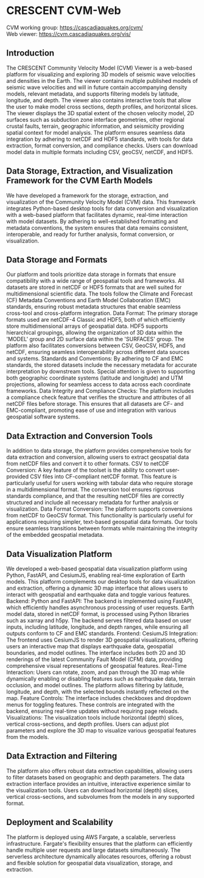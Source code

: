 # CRESCENT CVM-Web

CVM working group: https://cascadiaquakes.org/cvm/   
Web viewer: https://cvm.cascadiaquakes.org/vis/ 

## Introduction
The CRESCENT Community Velocity Model (CVM) Viewer is a web-based platform for visualizing and exploring 3D models of seismic wave velocities and densities in the Earth. The viewer contains multiple published models of seismic wave velocities and will in future contain accompanying density models, relevant metadata, and supports filtering models by latitude, longitude, and depth.  The viewer also contains interactive tools that allow the user to make model cross sections, depth profiles, and horizontal slices.  The viewer displays the 3D spatial extent of the chosen velocity model, 2D surfaces such as subduction zone interface geometries, other regional crustal faults, terrain, geographic information, and seismicity providing spatial context for model analysis.  The platform ensures seamless data integration by adhering to netCDF and HDF5 standards, with tools for data extraction, format conversion, and compliance checks. Users can download model data in multiple formats including CSV, geoCSV, netCDF, and HDF5.

## Data Storage, Extraction, and Visualization Framework for the CVM Earth Models
We have developed a framework for the storage, extraction, and visualization of the Community Velocity Model (CVM) data. This framework integrates Python-based desktop tools for data conversion and visualization with a web-based platform that facilitates dynamic, real-time interaction with model datasets. By adhering to well-established formatting and metadata conventions, the system ensures that data remains consistent, interoperable, and ready for further analysis, format conversion, or visualization.

## Data Storage and Formats
Our platform and tools prioritize data storage in formats that  ensure compatibility with a wide range of geospatial tools and frameworks. All datasets are stored in netCDF or HDF5 formats that are well suited for multidimensional scientific data. The tools follow the Climate and Forecast (CF) Metadata Conventions and Earth Model Collaboration (EMC) standards, ensuring robust metadata structures that enable seamless cross-tool and cross-platform integration.
Data Format: The primary storage formats used are netCDF-4 Classic and HDF5, both of which efficiently store multidimensional arrays of geospatial data. HDF5 supports hierarchical groupings, allowing the organization of 3D data within the 'MODEL' group and 2D surface data within the 'SURFACES' group. The platform also facilitates conversions between CSV, GeoCSV, HDF5, and netCDF, ensuring seamless interoperability across different data sources and systems.
Standards and Conventions: By adhering to CF and EMC standards, the stored datasets include the necessary metadata for accurate interpretation by downstream tools. Special attention is given to supporting both geographic coordinate systems (latitude and longitude) and UTM projections, allowing for seamless access to data across each coordinate frameworks.
Data Integrity and Compliance Checks: The platform includes a compliance check feature that verifies the structure and attributes of all netCDF files before storage. This ensures that all datasets are CF- and EMC-compliant, promoting ease of use and integration with various geospatial software systems.

## Data Extraction and Conversion Tools
In addition to data storage, the platform provides comprehensive tools for data extraction and conversion, allowing users to extract geospatial data from netCDF files and convert it to other formats.
CSV to netCDF Conversion: A key feature of the toolset is the ability to convert user-provided CSV files into CF-compliant netCDF format. This feature is particularly useful for users working with tabular data who require storage in a multidimensional format. The conversion tool ensures rigorous standards compliance, and that the resulting netCDF files are correctly structured and include all necessary metadata for further analysis or visualization.
Data Format Conversion: The platform supports conversions from netCDF to GeoCSV format. This functionality is particularly useful for applications requiring simpler, text-based geospatial data formats. Our tools ensure seamless transitions between formats while maintaining the integrity of the embedded geospatial metadata.

## Data Visualization Platform
We developed a web-based geospatial data visualization platform using Python, FastAPI, and CesiumJS, enabling real-time exploration of Earth models. This platform complements our desktop tools for data visualization and extraction, offering a dynamic 3D map interface that allows users to interact with geospatial and earthquake data and toggle various features.
Backend: Python and FastAPI: The backend is implemented using FastAPI, which efficiently handles asynchronous processing of user requests. Earth model data, stored in netCDF format, is processed using Python libraries such as xarray and h5py. The backend serves filtered data based on user inputs, including latitude, longitude, and depth ranges, while ensuring all outputs conform to CF and EMC standards.
Frontend: CesiumJS Integration: The frontend uses CesiumJS to render 3D geospatial visualizations, offering users an interactive map that displays earthquake data, geospatial boundaries, and model outlines. The interface includes both 2D and 3D renderings of the latest Community Fault Model (CFM) data, providing comprehensive visual representations of geospatial features.
Real-Time Interaction: Users can rotate, zoom, and pan through the 3D map while dynamically enabling or disabling features such as earthquake data, terrain occlusion, and model outlines. The platform allows filtering by latitude, longitude, and depth, with the selected bounds instantly reflected on the map.
Feature Controls: The interface includes checkboxes and dropdown menus for toggling features. These controls are integrated with the backend, ensuring real-time updates without requiring page reloads.
Visualizations: The visualization tools include horizontal (depth) slices, vertical cross-sections, and depth profiles. Users can adjust plot parameters and explore the 3D map to visualize various geospatial features from the models.

## Data Extraction and Filtering
The platform also offers robust data extraction capabilities, allowing users to filter datasets based on geographic and depth parameters. The data extraction interface provides an intuitive, interactive experience similar to the visualization tools. Users can download horizontal (depth) slices, vertical cross-sections, and subvolumes from the models in any supported format. 

## Deployment and Scalability
The platform is deployed using AWS Fargate, a scalable, serverless infrastructure. Fargate's flexibility ensures that the platform can efficiently handle multiple user requests and large datasets simultaneously. The serverless architecture dynamically allocates resources, offering a robust and flexible solution for geospatial data visualization, storage, and extraction.
